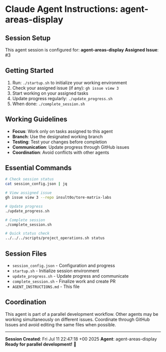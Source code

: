 # Claude Agent Instructions: agent-areas-display

## Session Setup
This agent session is configured for: **agent-areas-display**
**Assigned Issue**: #3

## Getting Started
1. Run: `./startup.sh` to initialize your working environment
2. Check your assigned issue (if any): `gh issue view 3`
3. Start working on your assigned tasks
4. Update progress regularly: `./update_progress.sh`
5. When done: `./complete_session.sh`

## Working Guidelines
- **Focus**: Work only on tasks assigned to this agent
- **Branch**: Use the designated working branch
- **Testing**: Test your changes before completion
- **Communication**: Update progress through GitHub issues
- **Coordination**: Avoid conflicts with other agents

## Essential Commands
```bash
# Check session status
cat session_config.json | jq

# View assigned issue
gh issue view 3 --repo insult0o/tore-matrix-labs

# Update progress  
./update_progress.sh

# Complete session
./complete_session.sh

# Quick status check
../../../scripts/project_operations.sh status
```

## Session Files
- `session_config.json` - Configuration and progress
- `startup.sh` - Initialize session environment
- `update_progress.sh` - Update progress and communicate
- `complete_session.sh` - Finalize work and create PR
- `AGENT_INSTRUCTIONS.md` - This file

## Coordination
This agent is part of a parallel development workflow. Other agents may be working simultaneously on different issues. Coordinate through GitHub Issues and avoid editing the same files when possible.

---
**Session Created**: Fri Jul 11 22:47:18 +00 2025
**Agent**: agent-areas-display
**Ready for parallel development!** 🚀
